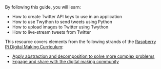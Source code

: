  By following this guide, you will learn:

- How to create Twitter API keys to use in an application
- How to use Twython to send tweets using Python
- How to upload images to Twitter using Twython
- How to live-stream tweets from Twitter

This resource covers elements from the following strands of the [Raspberry Pi Digital Making Curriculum](https://www.raspberrypi.org/curriculum/):

- [Apply abstraction and decomposition to solve more complex problems](https://www.raspberrypi.org/curriculum/programming/developer)
- [Engage and share with the digital making community](https://www.raspberrypi.org/curriculum/community-and-sharing/creator)
